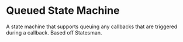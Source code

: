 # Queued State Machine
A state machine that supports queuing any callbacks that are triggered during a callback.
Based off Statesman.
